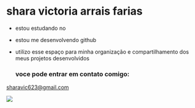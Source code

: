 # shara victoria arrais farias

- estou estudando no 
- estou me desenvolvendo github
- utilizo  esse espaço para minha organização e compartilhamento dos meus projetos desenvolvidos

  ### voce pode entrar em contato comigo:

sharavic623@gmail.com

![](https://media1.tenor.com/m/f4PUj7wUIm4AAAAC/cat-tongue.gif)

